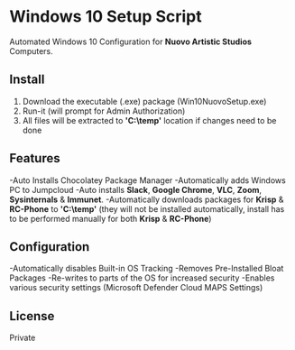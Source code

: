 # Windows 10 Setup Script

Automated Windows 10 Configuration for **Nuovo Artistic Studios** Computers.

## Install

1. Download the executable (.exe) package (Win10NuovoSetup.exe)
2. Run-it (will prompt for Admin Authorization)
3. All files will be extracted to **'C:\temp'** location if changes need to be done

## Features

-Auto Installs Chocolatey Package Manager
-Automatically adds Windows PC to Jumpcloud
-Auto installs **Slack**, **Google Chrome**, **VLC**, **Zoom**, **Sysinternals** & **Immunet**.
-Automatically downloads packages for **Krisp** & **RC-Phone** to **'C:\temp'** (they will not be installed automatically, install has to be performed manually for both **Krisp** & **RC-Phone**)

## Configuration

-Automatically disables Built-in OS Tracking
-Removes Pre-Installed Bloat Packages
-Re-writes to parts of the OS for increased security
-Enables various security settings (Microsoft Defender Cloud MAPS Settings)

## License

Private
